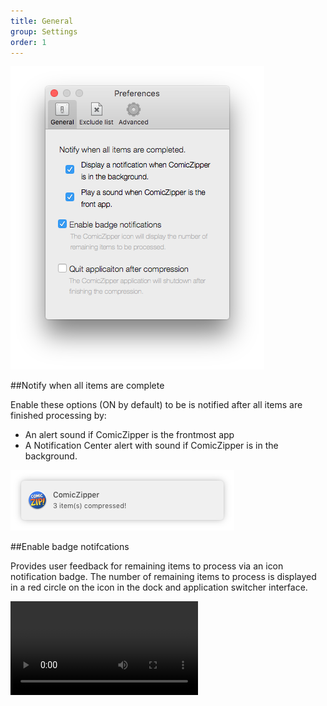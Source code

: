 ```yaml
---
title: General
group: Settings
order: 1
---
```


![General Settings](settings-general.png)

##Notify when all items are complete

Enable these options (ON by default) to be is notified after all items are finished processing by:

* An alert sound if ComicZipper is the frontmost app
* A Notification Center alert with sound if ComicZipper is in the background.

![Notification](notification.png)

##Enable badge notifcations

Provides user feedback for remaining items to process via an icon notification badge. The number of remaining items to process is displayed in a red circle on the icon in the dock and application switcher interface.

<video src="icon-badge.mov" AUTOPLAY="TRUE" LOOP="TRUE">
   Your browser does not support the HTML5 video element</video>





